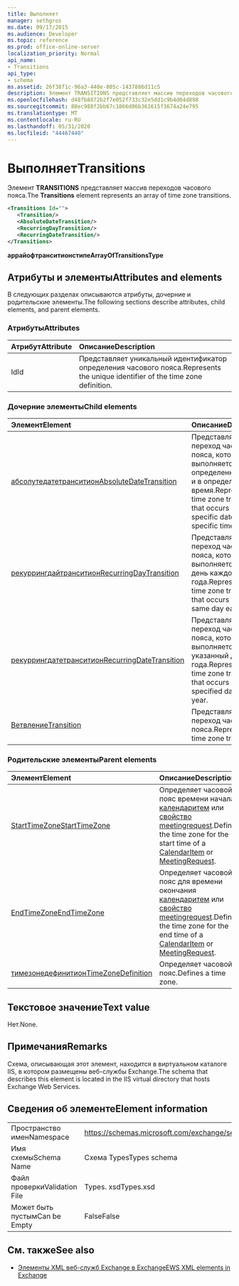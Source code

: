 ```yaml
---
title: Выполняет
manager: sethgros
ms.date: 09/17/2015
ms.audience: Developer
ms.topic: reference
ms.prod: office-online-server
localization_priority: Normal
api_name:
- Transitions
api_type:
- schema
ms.assetid: 26f38f1c-96a3-440e-805c-1437886d11c5
description: Элемент TRANSITIONS представляет массив переходов часового пояса.
ms.openlocfilehash: d48fb8872b2f7e052f733c32e5dd1c9b4d04d898
ms.sourcegitcommit: 88ec988f2bb67c1866d06b361615f3674a24e795
ms.translationtype: MT
ms.contentlocale: ru-RU
ms.lasthandoff: 05/31/2020
ms.locfileid: "44467440"
---
```

# <a name="transitions"></a><span data-ttu-id="99d67-103">Выполняет</span><span class="sxs-lookup"><span data-stu-id="99d67-103">Transitions</span></span>

<span data-ttu-id="99d67-104">Элемент **TRANSITIONS** представляет массив переходов часового пояса.</span><span class="sxs-lookup"><span data-stu-id="99d67-104">The **Transitions** element represents an array of time zone transitions.</span></span> 
  
```xml
<Transitions Id="">
   <Transition/>
   <AbsoluteDateTransition/>
   <RecurringDayTransition/>
   <RecurringDateTransition/>
</Transitions>
```

 <span data-ttu-id="99d67-105">**аррайофтранситионстипе**</span><span class="sxs-lookup"><span data-stu-id="99d67-105">**ArrayOfTransitionsType**</span></span>
## <a name="attributes-and-elements"></a><span data-ttu-id="99d67-106">Атрибуты и элементы</span><span class="sxs-lookup"><span data-stu-id="99d67-106">Attributes and elements</span></span>

<span data-ttu-id="99d67-107">В следующих разделах описываются атрибуты, дочерние и родительские элементы.</span><span class="sxs-lookup"><span data-stu-id="99d67-107">The following sections describe attributes, child elements, and parent elements.</span></span>
  
### <a name="attributes"></a><span data-ttu-id="99d67-108">Атрибуты</span><span class="sxs-lookup"><span data-stu-id="99d67-108">Attributes</span></span>

|<span data-ttu-id="99d67-109">**Атрибут**</span><span class="sxs-lookup"><span data-stu-id="99d67-109">**Attribute**</span></span>|<span data-ttu-id="99d67-110">**Описание**</span><span class="sxs-lookup"><span data-stu-id="99d67-110">**Description**</span></span>|
|:-----|:-----|
|<span data-ttu-id="99d67-111">Id</span><span class="sxs-lookup"><span data-stu-id="99d67-111">Id</span></span>  <br/> |<span data-ttu-id="99d67-112">Представляет уникальный идентификатор определения часового пояса.</span><span class="sxs-lookup"><span data-stu-id="99d67-112">Represents the unique identifier of the time zone definition.</span></span>  <br/> |
   
### <a name="child-elements"></a><span data-ttu-id="99d67-113">Дочерние элементы</span><span class="sxs-lookup"><span data-stu-id="99d67-113">Child elements</span></span>

|<span data-ttu-id="99d67-114">**Элемент**</span><span class="sxs-lookup"><span data-stu-id="99d67-114">**Element**</span></span>|<span data-ttu-id="99d67-115">**Описание**</span><span class="sxs-lookup"><span data-stu-id="99d67-115">**Description**</span></span>|
|:-----|:-----|
|[<span data-ttu-id="99d67-116">абсолутедатетранситион</span><span class="sxs-lookup"><span data-stu-id="99d67-116">AbsoluteDateTransition</span></span>](absolutedatetransition.md) <br/> |<span data-ttu-id="99d67-117">Представляет переход часового пояса, который выполняется в определенный день и в определенное время.</span><span class="sxs-lookup"><span data-stu-id="99d67-117">Represents a time zone transition that occurs on a specific date and at a specific time.</span></span>  <br/> |
|[<span data-ttu-id="99d67-118">рекуррингдайтранситион</span><span class="sxs-lookup"><span data-stu-id="99d67-118">RecurringDayTransition</span></span>](recurringdaytransition.md) <br/> |<span data-ttu-id="99d67-119">Представляет переход часового пояса, который выполняется в один день каждого года.</span><span class="sxs-lookup"><span data-stu-id="99d67-119">Represents a time zone transition that occurs on the same day each year.</span></span>  <br/> |
|[<span data-ttu-id="99d67-120">рекуррингдатетранситион</span><span class="sxs-lookup"><span data-stu-id="99d67-120">RecurringDateTransition</span></span>](recurringdatetransition.md) <br/> |<span data-ttu-id="99d67-121">Представляет переход часового пояса, который выполняется в указанный день года.</span><span class="sxs-lookup"><span data-stu-id="99d67-121">Represents a time zone transition that occurs on a specified day of the year.</span></span>  <br/> |
|[<span data-ttu-id="99d67-122">Ветвление</span><span class="sxs-lookup"><span data-stu-id="99d67-122">Transition</span></span>](transition.md) <br/> |<span data-ttu-id="99d67-123">Представляет переход часового пояса.</span><span class="sxs-lookup"><span data-stu-id="99d67-123">Represents a time zone transition.</span></span>  <br/> |
   
### <a name="parent-elements"></a><span data-ttu-id="99d67-124">Родительские элементы</span><span class="sxs-lookup"><span data-stu-id="99d67-124">Parent elements</span></span>

|<span data-ttu-id="99d67-125">**Элемент**</span><span class="sxs-lookup"><span data-stu-id="99d67-125">**Element**</span></span>|<span data-ttu-id="99d67-126">**Описание**</span><span class="sxs-lookup"><span data-stu-id="99d67-126">**Description**</span></span>|
|:-----|:-----|
|[<span data-ttu-id="99d67-127">StartTimeZone</span><span class="sxs-lookup"><span data-stu-id="99d67-127">StartTimeZone</span></span>](starttimezone.md) <br/> |<span data-ttu-id="99d67-128">Определяет часовой пояс времени начала [календаритем](calendaritem.md) или [свойство meetingrequest](meetingrequest.md).</span><span class="sxs-lookup"><span data-stu-id="99d67-128">Defines the time zone for the start time of a [CalendarItem](calendaritem.md) or [MeetingRequest](meetingrequest.md).</span></span>  <br/> |
|[<span data-ttu-id="99d67-129">EndTimeZone</span><span class="sxs-lookup"><span data-stu-id="99d67-129">EndTimeZone</span></span>](endtimezone.md) <br/> |<span data-ttu-id="99d67-130">Определяет часовой пояс для времени окончания [календаритем](calendaritem.md) или [свойство meetingrequest](meetingrequest.md).</span><span class="sxs-lookup"><span data-stu-id="99d67-130">Defines the time zone for the end time of a [CalendarItem](calendaritem.md) or [MeetingRequest](meetingrequest.md).</span></span>  <br/> |
|[<span data-ttu-id="99d67-131">тимезонедефинитион</span><span class="sxs-lookup"><span data-stu-id="99d67-131">TimeZoneDefinition</span></span>](timezonedefinition.md) <br/> |<span data-ttu-id="99d67-132">Определяет часовой пояс.</span><span class="sxs-lookup"><span data-stu-id="99d67-132">Defines a time zone.</span></span>  <br/> |
   
## <a name="text-value"></a><span data-ttu-id="99d67-133">Текстовое значение</span><span class="sxs-lookup"><span data-stu-id="99d67-133">Text value</span></span>

<span data-ttu-id="99d67-134">Нет.</span><span class="sxs-lookup"><span data-stu-id="99d67-134">None.</span></span>
  
## <a name="remarks"></a><span data-ttu-id="99d67-135">Примечания</span><span class="sxs-lookup"><span data-stu-id="99d67-135">Remarks</span></span>

<span data-ttu-id="99d67-136">Схема, описывающая этот элемент, находится в виртуальном каталоге IIS, в котором размещены веб-службы Exchange.</span><span class="sxs-lookup"><span data-stu-id="99d67-136">The schema that describes this element is located in the IIS virtual directory that hosts Exchange Web Services.</span></span>
  
## <a name="element-information"></a><span data-ttu-id="99d67-137">Сведения об элементе</span><span class="sxs-lookup"><span data-stu-id="99d67-137">Element information</span></span>

|||
|:-----|:-----|
|<span data-ttu-id="99d67-138">Пространство имен</span><span class="sxs-lookup"><span data-stu-id="99d67-138">Namespace</span></span>  <br/> |https://schemas.microsoft.com/exchange/services/2006/types  <br/> |
|<span data-ttu-id="99d67-139">Имя схемы</span><span class="sxs-lookup"><span data-stu-id="99d67-139">Schema Name</span></span>  <br/> |<span data-ttu-id="99d67-140">Схема Types</span><span class="sxs-lookup"><span data-stu-id="99d67-140">Types schema</span></span>  <br/> |
|<span data-ttu-id="99d67-141">Файл проверки</span><span class="sxs-lookup"><span data-stu-id="99d67-141">Validation File</span></span>  <br/> |<span data-ttu-id="99d67-142">Types. xsd</span><span class="sxs-lookup"><span data-stu-id="99d67-142">Types.xsd</span></span>  <br/> |
|<span data-ttu-id="99d67-143">Может быть пустым</span><span class="sxs-lookup"><span data-stu-id="99d67-143">Can be Empty</span></span>  <br/> |<span data-ttu-id="99d67-144">False</span><span class="sxs-lookup"><span data-stu-id="99d67-144">False</span></span>  <br/> |
   
## <a name="see-also"></a><span data-ttu-id="99d67-145">См. также</span><span class="sxs-lookup"><span data-stu-id="99d67-145">See also</span></span>



- [<span data-ttu-id="99d67-146">Элементы XML веб-служб Exchange в Exchange</span><span class="sxs-lookup"><span data-stu-id="99d67-146">EWS XML elements in Exchange</span></span>](ews-xml-elements-in-exchange.md)

